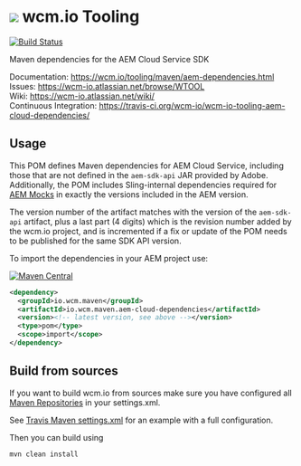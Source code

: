 <img src="https://wcm.io/images/favicon-16@2x.png"/> wcm.io Tooling
======
[![Build Status](https://travis-ci.org/wcm-io/wcm-io-tooling-aem-cloud-dependencies.png?branch=develop)](https://travis-ci.org/wcm-io/wcm-io-tooling-aem-cloud-dependencies)

Maven dependencies for the AEM Cloud Service SDK

Documentation: https://wcm.io/tooling/maven/aem-dependencies.html<br/>
Issues: https://wcm-io.atlassian.net/browse/WTOOL<br/>
Wiki: https://wcm-io.atlassian.net/wiki/<br/>
Continuous Integration: https://travis-ci.org/wcm-io/wcm-io-tooling-aem-cloud-dependencies/


## Usage

This POM defines Maven dependencies for AEM Cloud Service, including those that are not defined in the `aem-sdk-api` JAR provided by Adobe. Additionally, the POM includes Sling-internal dependencies required for [AEM Mocks](https://wcm.io/testing/aem-mock/) in exactly the versions included in the AEM version.

The version number of the artifact matches with the version of the `aem-sdk-api` artifact, plus a last part (4 digits) which is the revision number added by the wcm.io project, and is incremented if a fix or update of the POM needs to be published for the same SDK API version.

To import the dependencies in your AEM project use:

[![Maven Central](https://maven-badges.herokuapp.com/maven-central/io.wcm.maven/io.wcm.maven.aem-cloud-dependencies/badge.svg)](https://maven-badges.herokuapp.com/maven-central/io.wcm.maven/io.wcm.maven.aem-cloud-dependencies)

```xml
<dependency>
  <groupId>io.wcm.maven</groupId>
  <artifactId>io.wcm.maven.aem-cloud-dependencies</artifactId>
  <version><!-- latest version, see above --></version>
  <type>pom</type>
  <scope>import</scope>
</dependency>
```



## Build from sources

If you want to build wcm.io from sources make sure you have configured all [Maven Repositories](https://wcm.io/maven.html) in your settings.xml.

See [Travis Maven settings.xml](https://github.com/wcm-io/wcm-io-tooling-aem-cloud-dependencies/blob/master/.travis.maven-settings.xml) for an example with a full configuration.

Then you can build using

```
mvn clean install
```
